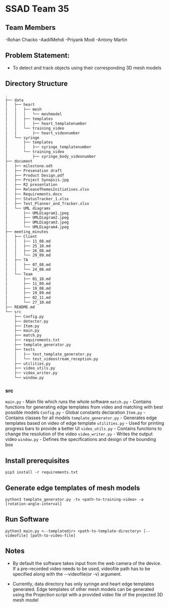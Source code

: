 # SSAD Team 35

## Team Members

-Rohan Chacko
-AadilMehdi
-Priyank Modi
-Antony Martin

## Problem Statement:

- To detect and track objects using their corresponding 3D mesh models

## Directory Structure
```bash
.
├── data
│   ├── heart
│   │   ├── mesh
│   │   │   └── meshmodel
│   │   ├── templates
│   │   │   ├── heart_templatenumber
│   │   └── training_video
│   │       ├── heart_videonumber
│   └── syringe
│       ├── templates
│       │   ├── syringe_templatenumber
│       └── training_video
│           ├── syringe_body_videonumber
├── document
│   ├── milestone.odt
│   ├── Presenation draft
│   ├── Product Design.pdf
│   ├── Project Synopsis.jpg
│   ├── R2 presentation
│   ├── ReleaseThemesInitiatives.xlsx
│   ├── Requirements.docx
│   ├── StatusTracker_1.xlsx
│   ├── Test_Planner_and_Tracker.xlsx
│   └── UML diagrams
│       ├── UMLDiagram1.jpeg
│       ├── UMLDiagram2.jpeg
│       ├── UMLDiagram3.jpeg
│       └── UMLDiagram4.jpeg
├── meeting_minutes
│   ├── Client
│   │   ├── 11_08.md
│   │   ├── 25_10.md
│   │   ├── 26_08.md
│   │   └── 29_09.md
│   ├── TA
│   │   ├── 07_08.md
│   │   └── 24_08.md
│   └── Team
│       ├── 01_10.md
│       ├── 11_09.md
│       ├── 19_08.md
│       ├── 19_09.md
│       ├── 02_11.md
│       └── 27_10.md
├── README.md
└── src
    ├── Config.py
    ├── detector.py
    ├── Item.py
    ├── main.py
    ├── match.py
    ├── requirements.txt
    ├── template_generator.py
    ├── tests
    │   ├── test_template_generator.py
    │   └── test_videostream_reception.py
    ├── utilities.py
    ├── video_utils.py
    ├── video_writer.py
    └── window.py
```
### src

`main.py` - Main file which runs the whole software
`match.py` - Contains functions for generating edge templates from video and matching with best possible models
`Config.py` - Global constants declaration
`Item.py` - Contains classes for all models
`template_generator.py` - Generates edge templates based on video of edge template
`utilities.py` - Used for printing progress bars to provide a better UI
`video_utils.py` - Contains functions to change the resolution of the video
`video_writer.py` - Writes the output video
`window.py` - Defines the specifications and design of the bounding box

## Install prerequisites

`pip3 install -r requirements.txt`

## Generate edge templates of mesh models

`python3 template_generator.py -tv <path-to-training-video> -a [rotation-angle-interval]`

## Run Software

`python3 main.py <--templatedir> <path-to-template-directory> [--videofile] [path-to-video-file]`

## Notes

- By default the software takes input from the web camera of the device. If a pre-recorded video needs to be used, videofile path has to be specified along with the --videofile(or -v) argument.

- Currently, data directory has only syringe and heart edge templates generated. Edge templates of other mesh models can be generated using the Projection script with a provided video file of the projected 3D mesh model
